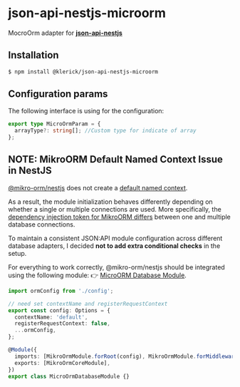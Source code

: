# json-api-nestjs-microorm
MocroOrm adapter for **[json-api-nestjs](https://github.com/klerick/nestjs-json-api/tree/master/libs/json-api/json-api-nestjs)**

## Installation

```bash  
$ npm install @klerick/json-api-nestjs-microorm
```  

## Configuration params

The following interface is using for the configuration:

```typescript
export type MicroOrmParam = {
  arrayType?: string[]; //Custom type for indicate of array
};

```

## NOTE: MikroORM Default Named Context Issue in NestJS

[@mikro-orm/nestjs](https://github.com/mikro-orm/nestjs) does not create a [default named context](https://github.com/mikro-orm/nestjs/discussions/214).

As a result, the module initialization behaves differently depending on whether a single or multiple connections are used. 
More specifically, the [dependency injection token for MikroORM differs](https://github.com/mikro-orm/nestjs/issues/213) between one and multiple database connections.

To maintain a consistent JSON:API module configuration across different database adapters, 
I decided **not to add extra conditional checks** in the setup.

For everything to work correctly, @mikro-orm/nestjs should be integrated using the following module:
👉 [MicroORM Database Module](https://github.com/klerick/nestjs-json-api/blob/master/libs/microorm-database/src/lib/micro-orm-database.module.ts).

```typescript
import ormConfig from './config';

// need set contextName and registerRequestContext
export const config: Options = {
  contextName: 'default',
  registerRequestContext: false,
  ...ormConfig,
};

@Module({
  imports: [MikroOrmModule.forRoot(config), MikroOrmModule.forMiddleware()],
  exports: [MikroOrmCoreModule],
})
export class MicroOrmDatabaseModule {}
```



